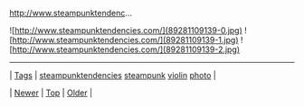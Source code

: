 <!--
title: http
date: 2020-06-28T15:27:00.332Z
tags: steampunktendencies, steampunk, violin, photo
-->


http://www.steampunktendenc...

![http://www.steampunktendencies.com/](89281109139-0.jpg)
![http://www.steampunktendencies.com/](89281109139-1.jpg)
![http://www.steampunktendencies.com/](89281109139-2.jpg)

<!--BOTTOM-POST-NAVIGATION-->
---

| [Tags](tags.md) | [steampunktendencies](tag-steampunktendencies.md) [steampunk](tag-steampunk.md) [violin](tag-violin.md) [photo](tag-photo.md) |

| [Newer](89279205444.md) | [Top](index.md) | [Older](89282722758.md) |